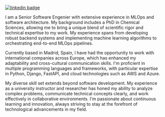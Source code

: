[![linkedin badge](https://img.shields.io/badge/rodrigoegimenez-333?logo=linkedin)](https://www.linkedin.com/in/rodrigoegimenez/)

I am a Senior Software Engenier with extensive experience in MLOps and software architecture. My background includes a PhD in Chemical Sciences, allowing me to bring a unique blend of scientific rigor and technical expertise to my work. My experience spans from developing robust backend systems and implementing machine learning algorithms to orchestrating end-to-end MLOps pipelines.

Currently based in Madrid, Spain, I have had the opportunity to work with international companies across Europe, which has enhanced my adaptability and cross-cultural communication skills. I'm proficient in multiple programming languages and frameworks, with particular expertise in Python, Django, FastAPI, and cloud technologies such as AWS and Azure.

My diverse skill set extends beyond software development. My experience as a university instructor and researcher has honed my ability to analyze complex problems, communicate technical concepts clearly, and work effectively in collaborative environments. I'm passionate about continuous learning and innovation, always striving to stay at the forefront of technological advancements in my field.
